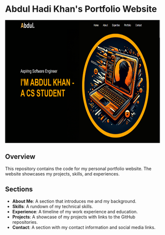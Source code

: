 # Abdul Hadi Khan's Portfolio Website

<a href="https://abdulhadikhan.netlify.app/" target="_blank" rel="noreferrer"> 
  <img height="400" src="./images/Screenshot.png">
</a>

## Overview

This repository contains the code for my personal portfolio website. The website showcases my projects, skills, and experiences.

## Sections

- **About Me**: A section that introduces me and my background.
- **Skills**: A rundown of my technical skills.
- **Experience**: A timeline of my work experience and education.
- **Projects**: A showcase of my projects with links to the GitHub repositories.
- **Contact**: A section with my contact information and social media links.

<br>
